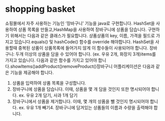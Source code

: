 # shopping basket

쇼핑몰에서 자주 사용하는 기능인 ‘장바구니’ 기능을 java로 구현합니다.
HashSet을 사용하여 상품 목록을 만들고,HashMap을 사용하여 장바구니에 상품을 담습니다.
구현하기 위해서는 다음과 같은 클래스가 필요합니다.
상품상품의 key, 이름, 가격을 필드로 가지고 있습니다.equals() 및 hashCode() 함수를 override 해야합니다. HashSet을 사용할때 중복된 상품이 상품목록에 들어가지 않게 이 함수들이 사용되어야 합니다.
장바구니: 두개 이상의 상품을 담을 수 있어야 합니다. (ex. 우유 2개, 화장지 3개)items를 가지고 있습니다.
다음과 같은 함수를 가지고 있어야 합니다.showItems()addProduct()removeProduct()장바구니 어플리케이션은 다음과 같은 기능을 제공해야 합니다.
1. 상품을 입력하여 상품 목록을 구성합니다.
2. 장바구니에 상품을 담습니다. 이때, 상품을 몇 개 담을 것인지 또한 명시되어야 합니다. ex. 우유 2개 담기, 사과 1개 담기
3. 장바구니에서 상품을 제거합니다. 이때, 몇 개의 상품을 뺄 것인지 명시되어야 합니다. ex. 우유 1개 빼기4. 장바구니에 담겨있는 상품들의 이름과 수량을 출력해야 합니다.
